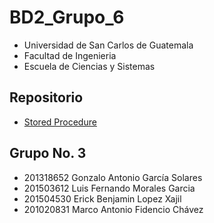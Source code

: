 # **BD2_Grupo_6**
- Universidad de San Carlos de Guatemala
- Facultad de Ingenieria
- Escuela de Ciencias y Sistemas

## Repositorio
- [Stored Procedure](</Stored Procedure>)

## **Grupo No. 3**
- 201318652	Gonzalo Antonio García Solares
- 201503612	Luis Fernando Morales Garcia
- 201504530	Erick Benjamin Lopez Xajil
- 201020831	Marco Antonio Fidencio Chávez 
